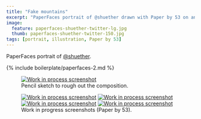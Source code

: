 ```yaml
---
title: "Fake mountains"
excerpt: "PaperFaces portrait of @shuether drawn with Paper by 53 on an iPad."
image: 
  feature: paperfaces-shuether-twitter-lg.jpg
  thumb: paperfaces-shuether-twitter-150.jpg
tags: [portrait, illustration, Paper by 53]
---
```


PaperFaces portrait of [@shuether](http://twitter.com/shuether).

{% include boilerplate/paperfaces-2.md %}

<figure>
	<a href="{{ site.url }}/assets/images/paperfaces-shuether-process-1-lg.jpg"><img src="{{ site.url }}/assets/images/paperfaces-shuether-process-1-750.jpg" alt="Work in process screenshot"></a>
	<figcaption>Pencil sketch to rough out the composition.</figcaption>
</figure>

<figure class="half">
	<a href="{{ site.url }}/assets/images/paperfaces-shuether-process-2-lg.jpg"><img src="{{ site.url }}/assets/images/paperfaces-shuether-process-2-600.jpg" alt="Work in process screenshot"></a>
	<a href="{{ site.url }}/assets/images/paperfaces-shuether-process-3-lg.jpg"><img src="{{ site.url }}/assets/images/paperfaces-shuether-process-3-600.jpg" alt="Work in process screenshot"></a>
	<a href="{{ site.url }}/assets/images/paperfaces-shuether-process-4-lg.jpg"><img src="{{ site.url }}/assets/images/paperfaces-shuether-process-4-600.jpg" alt="Work in process screenshot"></a>
	<a href="{{ site.url }}/assets/images/paperfaces-shuether-process-5-lg.jpg"><img src="{{ site.url }}/assets/images/paperfaces-shuether-process-5-600.jpg" alt="Work in process screenshot"></a>
	<figcaption>Work in progress screenshots (Paper by 53).</figcaption>
</figure>